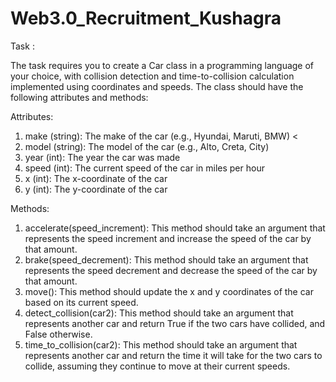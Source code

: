 # Web3.0_Recruitment_Kushagra

Task :

The task requires you to create a Car class in a programming language of your choice, with collision detection and time-to-collision calculation implemented using coordinates and speeds. The class should have the following attributes and methods:


Attributes:
1. make (string): The make of the car (e.g., Hyundai, Maruti, BMW) <
2. model (string): The model of the car (e.g., Alto, Creta, City)
3. year (int): The year the car was made
4. speed (int): The current speed of the car in miles per hour
5. x (int): The x-coordinate of the car
6. y (int): The y-coordinate of the car

Methods:
1. accelerate(speed_increment): 
     This method should take an argument that represents the speed increment and increase the speed of the car by that amount.
2. brake(speed_decrement): 
     This method should take an argument that represents the speed decrement and decrease the speed of the car by that amount.
3. move(): 
     This method should update the x and y coordinates of the car based on its current speed.
4. detect_collision(car2): 
     This method should take an argument that represents another car and return True if the two cars have collided, and False otherwise.
5. time_to_collision(car2): 
     This method should take an argument that represents another car and return the time it will take for the two cars to collide, assuming they continue to move at their current speeds.
